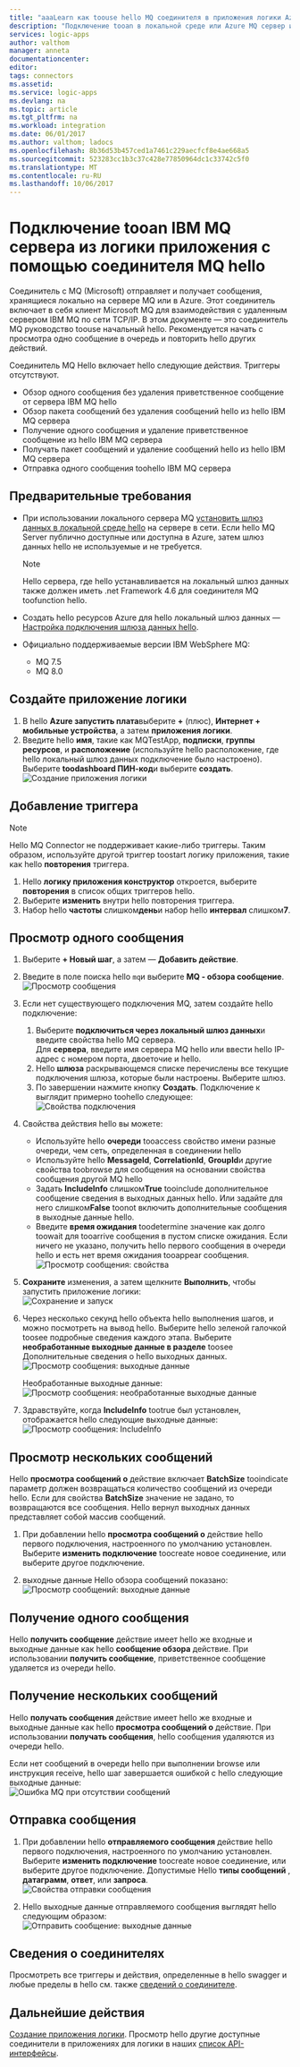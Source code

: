 ```yaml
---
title: "aaaLearn как toouse hello MQ соединителя в приложения логики Azure | Документы Microsoft"
description: "Подключение tooan в локальной среде или Azure MQ сервер из вашего toobrowse логику приложения рабочего процесса, получения и отправки сообщений tooWebSphere MQ"
services: logic-apps
author: valthom
manager: anneta
documentationcenter: 
editor: 
tags: connectors
ms.assetid: 
ms.service: logic-apps
ms.devlang: na
ms.topic: article
ms.tgt_pltfrm: na
ms.workload: integration
ms.date: 06/01/2017
ms.author: valthom; ladocs
ms.openlocfilehash: 8b36d53b457ced1a7461c229aecfcf8e4ae668a5
ms.sourcegitcommit: 523283cc1b3c37c428e77850964dc1c33742c5f0
ms.translationtype: MT
ms.contentlocale: ru-RU
ms.lasthandoff: 10/06/2017
---
```

# <a name="connect-tooan-ibm-mq-server-from-logic-apps-using-hello-mq-connector"></a>Подключение tooan IBM MQ сервера из логики приложения с помощью соединителя MQ hello 

Соединитель с MQ (Microsoft) отправляет и получает сообщения, хранящиеся локально на сервере MQ или в Azure. Этот соединитель включает в себя клиент Microsoft MQ для взаимодействия с удаленным сервером IBM MQ по сети TCP/IP. В этом документе — это соединитель MQ руководство toouse начальный hello. Рекомендуется начать с просмотра одно сообщение в очередь и повторить hello других действий.    

Соединитель MQ Hello включает hello следующие действия. Триггеры отсутствуют.

-   Обзор одного сообщения без удаления приветственное сообщение от сервера IBM MQ hello
-   Обзор пакета сообщений без удаления сообщений hello из hello IBM MQ сервера
-   Получение одного сообщения и удаление приветственное сообщение из hello IBM MQ сервера
-   Получать пакет сообщений и удаление сообщений hello из hello IBM MQ сервера
-   Отправка одного сообщения toohello IBM MQ сервера 

## <a name="prerequisites"></a>Предварительные требования

* При использовании локального сервера MQ [установить шлюз данных в локальной среде hello](../logic-apps/logic-apps-gateway-install.md) на сервере в сети. Если hello MQ Server публично доступные или доступна в Azure, затем шлюз данных hello не используемые и не требуется.

    > [!NOTE]
    > Hello сервера, где hello устанавливается на локальный шлюз данных также должен иметь .net Framework 4.6 для соединителя MQ toofunction hello.

* Создать hello ресурсов Azure для hello локальный шлюз данных — [Настройка подключения шлюза данных hello](../logic-apps/logic-apps-gateway-connection.md).

* Официально поддерживаемые версии IBM WebSphere MQ:
   * MQ 7.5
   * MQ 8.0

## <a name="create-a-logic-app"></a>Создайте приложение логики

1. В hello **Azure запустить плата**выберите  **+**  (плюс), **Интернет + мобильные устройства**, а затем **приложения логики**. 
2. Введите hello **имя**, такие как MQTestApp, **подписки**, **группы ресурсов**, и **расположение** (используйте hello расположение, где hello локальный шлюз данных подключение было настроено). Выберите **toodashboard ПИН-код**и выберите **создать**.  
![Создание приложения логики](media/connectors-create-api-mq/Create_Logic_App.png)

## <a name="add-a-trigger"></a>Добавление триггера

> [!NOTE]
> Hello MQ Connector не поддерживает какие-либо триггеры. Таким образом, используйте другой триггер toostart логику приложения, такие как hello **повторения** триггера. 

1. Hello **логику приложения конструктор** откроется, выберите **повторения** в список общих триггеров hello.
2. Выберите **изменить** внутри hello повторения триггера. 
3. Набор hello **частоты** слишком**день**и набор hello **интервал** слишком**7**. 

## <a name="browse-a-single-message"></a>Просмотр одного сообщения
1. Выберите **+ Новый шаг**, а затем — **Добавить действие**.
2. Введите в поле поиска hello `mq`и выберите **MQ - обзора сообщение**.  
![Просмотр сообщения](media/connectors-create-api-mq/Browse_message.png)

3. Если нет существующего подключения MQ, затем создайте hello подключение:  

    1. Выберите **подключиться через локальный шлюз данных**и введите свойства hello MQ сервера.  
    Для **сервера**, введите имя сервера MQ hello или ввести hello IP-адрес с номером порта, двоеточие и hello. 
    2. Hello **шлюза** раскрывающемся списке перечислены все текущие подключения шлюза, которые были настроены. Выберите шлюз.
    3. По завершении нажмите кнопку **Создать**. Подключение к выглядит примерно toohello следующее:   
    ![Свойства подключения](media/connectors-create-api-mq/Connection_Properties.png)

4. Свойства действия hello вы можете:  

    * Используйте hello **очереди** tooaccess свойство имени разные очереди, чем сеть, определенная в соединении hello
    * Используйте hello **MessageId**, **CorrelationId**, **GroupId**и другие свойства toobrowse для сообщения на основании свойства сообщения другой MQ hello
    * Задать **IncludeInfo** слишком**True** tooinclude дополнительное сообщение сведения в выходных данных hello. Или задайте для него слишком**False** toonot включить дополнительные сообщения в выходные данные hello.
    * Введите **время ожидания** toodetermine значение как долго toowait для tooarrive сообщения в пустом списке ожидания. Если ничего не указано, получить hello первого сообщения в очереди hello и есть нет время ожидания tooappear сообщения.  
    ![Просмотр сообщения: свойства](media/connectors-create-api-mq/Browse_message_Props.png)

5. **Сохраните** изменения, а затем щелкните **Выполнить**, чтобы запустить приложение логики:  
![Сохранение и запуск](media/connectors-create-api-mq/Save_Run.png)

6. Через несколько секунд hello объекта hello выполнения шагов, и можно посмотреть на вывод hello. Выберите hello зеленой галочкой toosee подробные сведения каждого этапа. Выберите **необработанные выходные данные в разделе** toosee Дополнительные сведения о hello выходных данных.  
![Просмотр сообщения: выходные данные](media/connectors-create-api-mq/Browse_message_output.png)  

    Необработанные выходные данные:  
    ![Просмотр сообщения: необработанные выходные данные](media/connectors-create-api-mq/Browse_message_raw_output.png)

7. Здравствуйте, когда **IncludeInfo** tootrue был установлен, отображается hello следующие выходные данные:  
![Просмотр сообщения: IncludeInfo](media/connectors-create-api-mq/Browse_message_Include_Info.png)

## <a name="browse-multiple-messages"></a>Просмотр нескольких сообщений
Hello **просмотра сообщений о** действие включает **BatchSize** tooindicate параметр должен возвращаться количество сообщений из очереди hello.  Если для свойства **BatchSize** значение не задано, то возвращаются все сообщения. Hello вернул выходных данных представляет собой массив сообщений.

1. При добавлении hello **просмотра сообщений о** действие hello первого подключения, настроенного по умолчанию установлен. Выберите **изменить подключение** toocreate новое соединение, или выберите другое подключение.

2. выходные данные Hello обзора сообщений показано:  
![Просмотр сообщений: выходные данные](media/connectors-create-api-mq/Browse_messages_output.png)

## <a name="receive-a-single-message"></a>Получение одного сообщения
Hello **получить сообщение** действие имеет hello же входные и выходные данные как hello **сообщение обзора** действие. При использовании **получить сообщение**, приветственное сообщение удаляется из очереди hello.

## <a name="receive-multiple-messages"></a>Получение нескольких сообщений
Hello **получать сообщения** действие имеет hello же входные и выходные данные как hello **просмотра сообщений о** действие. При использовании **получать сообщения**, hello сообщения удаляются из очереди hello.

Если нет сообщений в очереди hello при выполнении browse или инструкция receive, hello шаг завершается ошибкой с hello следующие выходные данные:  
![Ошибка MQ при отсутствии сообщений](media/connectors-create-api-mq/MQ_No_Msg_Error.png)

## <a name="send-a-message"></a>Отправка сообщения
1. При добавлении hello **отправляемого сообщения** действие hello первого подключения, настроенного по умолчанию установлен. Выберите **изменить подключение** toocreate новое соединение, или выберите другое подключение. Допустимые Hello **типы сообщений** , **датаграмм**, **ответ**, или **запроса**.  
![Свойства отправки сообщения](media/connectors-create-api-mq/Send_Msg_Props.png)

2. Hello выходные данные отправляемого сообщения выглядят hello следующим образом:  
![Отправить сообщение: выходные данные](media/connectors-create-api-mq/Send_Msg_Output.png)

## <a name="connector-specific-details"></a>Сведения о соединителях

Просмотреть все триггеры и действия, определенные в hello swagger и любые пределы в hello см. также [сведений о соединителе](/connectors/mq/).

## <a name="next-steps"></a>Дальнейшие действия
[Создание приложения логики](../logic-apps/logic-apps-create-a-logic-app.md). Просмотр hello другие доступные соединители в приложениях для логики в наших [список API-интерфейсы](apis-list.md).
